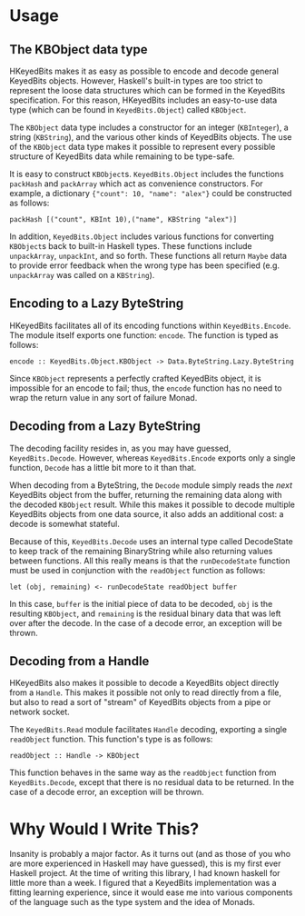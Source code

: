 # Usage

## The KBObject data type

HKeyedBits makes it as easy as possible to encode and decode general KeyedBits objects. However, Haskell's built-in types are too strict to represent the loose data structures which can be formed in the KeyedBits specification. For this reason, HKeyedBits includes an easy-to-use data type (which can be found in `KeyedBits.Object`) called `KBObject`.

The `KBObject` data type includes a constructor for an integer (`KBInteger`), a string (`KBString`), and the various other kinds of KeyedBits objects. The use of the `KBObject` data type makes it possible to represent every possible structure of KeyedBits data while remaining to be type-safe.

It is easy to construct `KBObject`s. `KeyedBits.Object` includes the functions `packHash` and `packArray` which act as convenience constructors. For example, a dictionary `{"count": 10, "name": "alex"}` could be constructed as follows:

    packHash [("count", KBInt 10),("name", KBString "alex")]

In addition, `KeyedBits.Object` includes various functions for converting `KBObject`s back to built-in Haskell types. These functions include `unpackArray`, `unpackInt`, and so forth. These functions all return `Maybe` data to provide error feedback when the wrong type has been specified (e.g. `unpackArray` was called on a `KBString`).

## Encoding to a Lazy ByteString

HKeyedBits facilitates all of its encoding functions within `KeyedBits.Encode`. The module itself exports one function: `encode`. The function is typed as follows:

    encode :: KeyedBits.Object.KBObject -> Data.ByteString.Lazy.ByteString

Since `KBObject` represents a perfectly crafted KeyedBits object, it is impossible for an encode to fail; thus, the `encode` function has no need to wrap the return value in any sort of failure Monad.

## Decoding from a Lazy ByteString

The decoding facility resides in, as you may have guessed, `KeyedBits.Decode`. However, whereas `KeyedBits.Encode` exports only a single function, `Decode` has a little bit more to it than that.

When decoding from a ByteString, the `Decode` module simply reads the *next* KeyedBits object from the buffer, returning the remaining data along with the decoded `KBObject` result. While this makes it possible to decode multiple KeyedBits objects from one data source, it also adds an additional cost: a decode is somewhat stateful.

Because of this, `KeyedBits.Decode` uses an internal type called DecodeState to keep track of the remaining BinaryString while also returning values between functions. All this really means is that the `runDecodeState` function must be used in conjunction with the `readObject` function as follows:

    let (obj, remaining) <- runDecodeState readObject buffer

In this case, `buffer` is the initial piece of data to be decoded, `obj` is the resulting `KBObject`, and `remaining` is the residual binary data that was left over after the decode. In the case of a decode error, an exception will be thrown.

## Decoding from a Handle

HKeyedBits also makes it possible to decode a KeyedBits object directly from a `Handle`. This makes it possible not only to read directly from a file, but also to read a sort of "stream" of KeyedBits objects from a pipe or network socket.

The `KeyedBits.Read` module facilitates `Handle` decoding, exporting a single `readObject` function. This function's type is as follows:

    readObject :: Handle -> KBObject

This function behaves in the same way as the `readObject` function from `KeyedBits.Decode`, except that there is no residual data to be returned. In the case of a decode error, an exception will be thrown.

# Why Would I Write This?

Insanity is probably a major factor. As it turns out (and as those of you who are more experienced in Haskell may have guessed), this is my first ever Haskell project. At the time of writing this library, I had known haskell for little more than a week. I figured that a KeyedBits implementation was a fitting learning experience, since it would ease me into various components of the language such as the type system and the idea of Monads.
